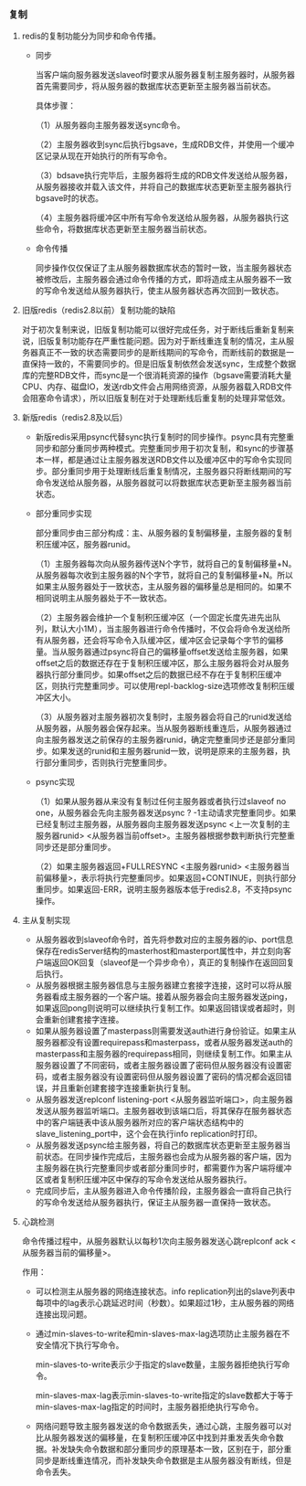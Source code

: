 ### 复制

1. redis的复制功能分为同步和命令传播。

   - 同步

     当客户端向服务器发送slaveof时要求从服务器复制主服务器时，从服务器首先需要同步，将从服务器的数据库状态更新至主服务器当前状态。

     具体步骤：

     （1）从服务器向主服务器发送sync命令。

     （2）主服务器收到sync后执行bgsave，生成RDB文件，并使用一个缓冲区记录从现在开始执行的所有写命令。

     （3）bdsave执行完毕后，主服务器将生成的RDB文件发送给从服务器，从服务器接收并载入该文件，并将自己的数据库状态更新至主服务器执行bgsave时的状态。

     （4）主服务器将缓冲区中所有写命令发送给从服务器，从服务器执行这些命令，将数据库状态更新至主服务器当前状态。

   - 命令传播

     同步操作仅仅保证了主从服务器数据库状态的暂时一致，当主服务器状态被修改后，主服务器会通过命令传播的方式，即将造成主从服务器不一致的写命令发送给从服务器执行，使主从服务器状态再次回到一致状态。

2. 旧版redis（redis2.8以前）复制功能的缺陷

   对于初次复制来说，旧版复制功能可以很好完成任务，对于断线后重新复制来说，旧版复制功能存在严重性能问题。因为对于断线重连复制的情况，主从服务器真正不一致的状态需要同步的是断线期间的写命令，而断线前的数据是一直保持一致的，不需要同步的。但是旧版复制依然会发送sync，生成整个数据库的完整RDB文件，而sync是一个很消耗资源的操作（bgsave需要消耗大量CPU、内存、磁盘IO，发送rdb文件会占用网络资源，从服务器载入RDB文件会阻塞命令请求），所以旧版复制在对于处理断线后重复制的处理非常低效。

3. 新版redis（redis2.8及以后）

   - 新版redis采用psync代替sync执行复制时的同步操作。psync具有完整重同步和部分重同步两种模式。完整重同步用于初次复制，和sync的步骤基本一样，都是通过让主服务器发送RDB文件以及缓冲区中的写命令实现同步。部分重同步用于处理断线后重复制情况，主服务器只将断线期间的写命令发送给从服务器，从服务器就可以将数据库状态更新至主服务器当前状态。

   - 部分重同步实现

     部分重同步由三部分构成：主、从服务器的复制偏移量，主服务器的复制积压缓冲区，服务器runid。

     （1）主服务器每次向从服务器传送N个字节，就将自己的复制偏移量+N。从服务器每次收到主服务器的N个字节，就将自己的复制偏移量+N。所以如果主从服务器处于一致状态，主从服务器的偏移量总是相同的。如果不相同说明主从服务器处于不一致状态。

     （2）主服务器会维护一个复制积压缓冲区（一个固定长度先进先出队列，默认大小1M），当主服务器进行命令传播时，不仅会将命令发送给所有从服务器，还会将写命令入队缓冲区，缓冲区会记录每个字节的偏移量。当从服务器通过psync将自己的偏移量offset发送给主服务器，如果offset之后的数据还存在于复制积压缓冲区，那么主服务器将会对从服务器执行部分重同步。如果offset之后的数据已经不存在于复制积压缓冲区，则执行完整重同步。可以使用repl-backlog-size选项修改复制积压缓冲区大小。

     （3）从服务器对主服务器初次复制时，主服务器会将自己的runid发送给从服务器，从服务器会保存起来。当从服务器断线重连后，从服务器通过向主服务器发送之前保存的主服务器runid，确定完整重同步还是部分重同步。如果发送的runid和主服务器runid一致，说明是原来的主服务器，执行部分重同步，否则执行完整重同步。

   - psync实现

     （1）如果从服务器从来没有复制过任何主服务器或者执行过slaveof no one，从服务器会先向主服务器发送psync ? -1主动请求完整重同步。如果已经复制过主服务器，从服务器向主服务器发送psync <上一次复制的主服务器runid> <从服务器当前offset>。主服务器根据参数判断执行完整重同步还是部分重同步。

     （2）如果主服务器返回+FULLRESYNC <主服务器runid> <主服务器当前偏移量>，表示将执行完整重同步。如果返回+CONTINUE，则执行部分重同步。如果返回-ERR，说明主服务器版本低于redis2.8，不支持psync操作。

4. 主从复制实现

   - 从服务器收到slaveof命令时，首先将参数对应的主服务器的ip、port信息保存在redisServer结构的masterhost和masterport属性中，并立刻向客户端返回OK回复（slaveof是一个异步命令），真正的复制操作在返回回复后执行。
   - 从服务器根据主服务器信息与主服务器建立套接字连接，这时可以将从服务器看成主服务器的一个客户端。接着从服务器会向主服务器发送ping，如果返回pong则说明可以继续执行复制工作。如果返回错误或者超时，则会重新创建套接字连接。
   - 如果从服务器设置了masterpass则需要发送auth进行身份验证。如果主从服务器都没有设置requirepass和masterpass，或者从服务器发送auth的masterpass和主服务器的requirepass相同，则继续复制工作。如果主从服务器设置了不同密码，或者主服务器设置了密码但从服务器没有设置密码，或者主服务器没有设置密码但从服务器设置了密码的情况都会返回错误，并且重新创建套接字连接重新执行复制。
   - 从服务器发送replconf listening-port <从服务器监听端口>，向主服务器发送从服务器监听端口。主服务器收到该端口后，将其保存在服务器状态中的客户端链表中该从服务器所对应的客户端状态结构中的slave_listening_port中，这个会在执行info replication时打印。
   - 从服务器发送psync给主服务器，将自己的数据库状态更新至主服务器当前状态。在同步操作完成后，主服务器也会成为从服务器的客户端，因为主服务器在执行完整重同步或者部分重同步时，都需要作为客户端将缓冲区或者复制积压缓冲区中保存的写命令发送给从服务器执行。
   - 完成同步后，主从服务器进入命令传播阶段，主服务器会一直将自己执行的写命令发送给从服务器执行，保证主从服务器一直保持一致状态。

5. 心跳检测

   命令传播过程中，从服务器默认以每秒1次向主服务器发送心跳replconf ack <从服务器当前的偏移量>。

   作用：

   - 可以检测主从服务器的网络连接状态。info replication列出的slave列表中每项中的lag表示心跳延迟时间（秒数）。如果超过1秒，主从服务器的网络连接出现问题。

   - 通过min-slaves-to-write和min-slaves-max-lag选项防止主服务器在不安全情况下执行写命令。

     min-slaves-to-write表示少于指定的slave数量，主服务器拒绝执行写命令。

     min-slaves-max-lag表示min-slaves-to-write指定的slave数都大于等于min-slaves-max-lag指定的时间时，主服务器拒绝执行写命令。

   - 网络问题导致主服务器发送的命令数据丢失，通过心跳，主服务器可以对比从服务器发送的偏移量，在复制积压缓冲区中找到并重发丢失命令数据。补发缺失命令数据和部分重同步的原理基本一致，区别在于，部分重同步是断线重连情况，而补发缺失命令数据是主从服务器没有断线，但是命令丢失。